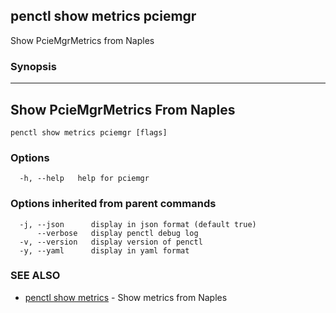 ## penctl show metrics pciemgr

Show PcieMgrMetrics from Naples

### Synopsis



---------------------------------
 Show PcieMgrMetrics From Naples 
---------------------------------


```
penctl show metrics pciemgr [flags]
```

### Options

```
  -h, --help   help for pciemgr
```

### Options inherited from parent commands

```
  -j, --json      display in json format (default true)
      --verbose   display penctl debug log
  -v, --version   display version of penctl
  -y, --yaml      display in yaml format
```

### SEE ALSO
* [penctl show metrics](penctl_show_metrics.md)	 - Show metrics from Naples

